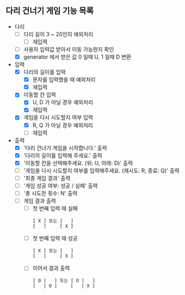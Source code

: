 ## 다리 건너기 게임 기능 목록

- 다리
    - [ ] 다리 길이 3 ~ 20인지 예외처리
        - [ ] 재입력
    - [ ] 사용자 입력값 받아서 이동 가능한지 확인
    - [X] generator 에서 받은 값 0 일때 U, 1 일때 D 변환

- 입력
    - [X] 다리의 길이를 입력
        - [X] 문자를 입력했을 때 예외처리
        - [X] 재입력
    - [X] 이동할 칸 입력
        - [X] U, D 가 아닐 경우 예외처리
        - [X] 재입력
    - [X] 게임을 다시 시도할지 여부 입력
        - [X] R, Q 가 아닐 경우 예외처리
        - [ ] 재입력

- 출력
    - [X] '다리 건너기 게임을 시작합니다.' 출력
    - [X] '다리의 길이를 입력해 주세요.' 출력
    - [X] '이동할 칸을 선택해주세요. (위: U, 아래: D)' 출력
    - [ ] '게임을 다시 시도할지 여부를 입력해주세요. (재시도: R, 종료: Q)' 출력
    - [ ] '최종 게임 결과' 출력
    - [ ] '게임 성공 여부: 성공 / 실패' 출력
    - [ ] '총 시도한 횟수: N' 출력
    - [ ] 게임 결과 출력
        - [ ] 첫 번째 입력 때 실패
          ```
          [ X ] 또는 [   ] 
          [   ]     [ X ]
          ```
        - [ ] 첫 번째 입력 때 성공
          ```
          [ X ] 또는 [   ] 
          [   ]     [ X ]
          ```
        - [ ] 이어서 결과 출력
          ```
          [ O |   ] 또는 [ O |   ] 
          [   | O ]     [   | X ]
          ```
